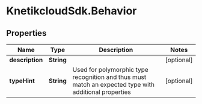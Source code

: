# KnetikcloudSdk.Behavior

## Properties
Name | Type | Description | Notes
------------ | ------------- | ------------- | -------------
**description** | **String** |  | [optional] 
**typeHint** | **String** | Used for polymorphic type recognition and thus must match an expected type with additional properties | [optional] 


